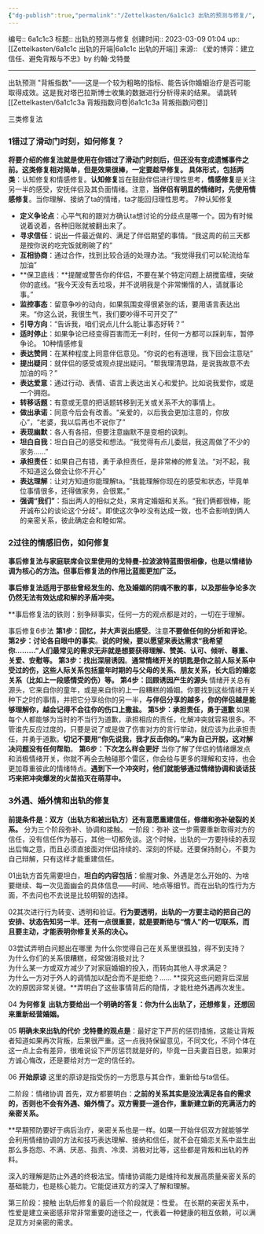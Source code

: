 ```yaml
---
{"dg-publish":true,"permalink":"/Zettelkasten/6a1c1c3 出轨的预测与修复/","dgPassFrontmatter":true}
---
```


编号:: 6a1c1c3
标题:: 出轨的预测与修复
创建时间:: 2023-03-09 01:04
up:: [[Zettelkasten/6a1c1c 出轨的开端\|6a1c1c 出轨的开端]]
来源:: 《爱的博弈：建立信任、避免背叛与不忠》by 约翰·戈特曼

---
出轨预测
"背叛指数"——这是—个较为粗略的指标、能告诉你婚姻治疗是否可能取得成效。这是我对塔巴拉斯博士收集的数据进行分析得来的结果。
请跳转[[Zettelkasten/6a1c1c3a 背叛指数问卷\|6a1c1c3a 背叛指数问卷]]

三类修复法
### 1错过了滑动门时刻，如何修复？
**将要介绍的修复法就是使用在你错过了滑动门时刻后，但还没有变成遗憾事件之前。这类修复相对简单，但是效果很棒，一定要趁早修复。
具体形式，包括两类**：认知修复和情感修复。**认知修复**旨在鼓励伴侣进行理性思考，**情感修复**是关注另一半的感受，安抚伴侣及其负面情绪。注意，**当伴侣有明显的情绪时，先使用情感修复**。当你理解、接纳了ta的情绪，ta才能回归理性思考。
7种认知修复
- **定义争论点**：心平气和的跟对方确认ta想讨论的分歧点是哪一个。因为有时候说着说着，各种旧账就被翻出来了。
- **寻求信任**：说出一件最近做的、满足了伴侣期望的事情。“我这周的前三天都是按你说的吃完饭就刷碗了的”
- **互相协商**：通过合作，找到比较合适的处理办法。“我觉得我们可以轮流给车加油”
- **保卫底线：**提醒或警告你的伴侣，不要在某个特定问题上胡搅蛮缠，突破你的底线。“我今天没有丢垃圾，并不说明我是个非常懒惰的人，请就事论事。”
- **监控事态**：留意争吵的动向，如果氛围变得很紧张的话，要用语言表达出来。“你这么说，我很生气，我们要吵得不可开交了”
- **引导方向**：“告诉我，咱们说点儿什么能让事态好转？”
- **适时停止**：如果争论已经变得百害而无一利时，任何一方都可以踩刹车，暂停争论。
10种情感修复
- **表达赞同**：在某种程度上同意伴侣意见。“你说的也有道理，我下回会注意哒”  
- **提出疑问**：就伴侣的感受或观点提出疑问。“帮我理清思路，是说我故意不去加油的吗？”  
- **表达爱意**：通过行动、表情、语言上表达出关心和爱护。比如说我爱你，或是一个拥抱。  
- **转移话题**：有意或无意的把话题转移到无关或关系不大的事情上。  
- **做出承诺**：同意今后会有改善。“亲爱的，以后我会更加注意的，你放心”，“老婆，我以后再也不说你了”  
- **表现幽默**：各人有各招，但要注意幽默不是变相的讽刺。  
- **坦白自我**：坦白自己的感受和想法。“我觉得有点儿委屈，我这周做了不少的家务……”  
- **承担责任**：如果自己有错，勇于承担责任，是非常棒的修复法。“对不起，我不知道这么做会让你不开心”  
- **表达理解**：让对方知道你能理解ta。“我能理解你现在的感受和状态，毕竟单位事情很多，还得做家务，会很累。”  
- **强调“我们”**：指出两人的相似之处，来肯定婚姻和关系。“我们俩都很棒，能开诚布公的谈论这个分歧”。即使这次争吵没有达成一致，也不会影响到俩人的亲密关系，彼此确定会和睦如常。

### 2过往的情感旧伤，如何修复
**事后修复法与家庭联席会议里使用的戈特曼-拉波波特蓝图很相像，也是以情绪协调为核心的方法。但事后修复法的作用比蓝图更加广泛。**

**事后修复法适用于那些曾经发生的、危及婚姻的阴魂不散的事，以及那些争论多次仍然无法有效达成和解的矛盾冲突。**

**事后修复法的铁则：别争辩事实，任何一方的观点都是对的，一切在于理解。

事后修复6步法
**第1步：回忆，并大声说出感受**。注意**不要做任何的分析和评论**。
**第2步：讨论各自眼中的事实**。**说的时候，要以愿望来表达需求“我希望你………”人们最常见的需求无非就是想要获得理解、赞美、认可、倾听、尊重、关爱、安慰等。**
**第3步：找出深层诱因**。**通常情绪开关的钥匙是你之前人际关系中受过的伤，这些人际关系包括童年时期的与父母的关系、朋友关系，长大后的婚恋关系（比如上一段感情受的伤）等。**
**第4步：回顾诱因产生的源头**
情绪开关总有源头，它来自你的童年，或是来自你的上一段糟糕的婚姻。你要找到这些情绪开关种下之时的事情，并把它分享给你的另一半，**与伴侣分享的越多，你的伴侣越是能够理解你，越会记得不会往你的伤口上撒盐。**
**第5步：承担责任，勇于道歉**
如果每个人都能够为当时的不当行为道歉，承担相应的责任，化解冲突就容易很多。不管谁先反应过度的，只要是说了或是做了伤害对方的言行举动，就应该为此承担责任，并勇于道歉。**切记不要用“你先说我，我才反击你的。”来为自己开脱，这对解决问题没有任何帮助**。
**第6步：下次怎么样会更好**
当你了解了伴侣的情绪爆发点和消极情绪开关，你就不再会去触碰那个雷区，你会给与更多的理解和支持，也会更加尊重彼此的情绪特点。**遇到下一个冲突时，他们就能够通过情绪协调和谈话技巧来把冲突爆发的火苗掐灭在萌芽中。**

### 3外遇、婚外情和出轨的修复
**前提条件是：双方（出轨方和被出轨方）还有意愿重建信任，修缮和弥补破裂的关系。**
分为三个阶段弥补、协调和接触。
一阶段：弥补
这一步需要重新取得对方的信任，没有信任作为基石，其他一切都免谈。这个时候，出轨的一方要持续的表现出后悔之意，而且必须直接面对伴侣持续的、深刻的怀疑。还要保持耐心，不要为自己辩解，只有这样才能重建信任。

01出轨方首先需要坦白，**坦白的内容包括**：偷腥对象、外遇是怎么开始的、为啥要继续、每一次见面幽会的具体信息——时间、地点等细节。而在出轨的性行为方面，不去问也不去说是比较明智的选择。

02其次进行行为转变、透明和验证。**行为要透明，出轨的一方要主动的把自己的安排、状态告知另一半**。**还有一点很重要，就是要断绝与“情人”的一切联系，而且要主动，才能表明你修复关系的决心。**

03尝试弄明白问题出在哪里
为什么你觉得自己在关系里很孤独，得不到支持？  
为什么你们的关系很糟糕，经常做消极对比？  
为什么某一方或双方减少了对家庭婚姻的投入，而转向其他人寻求满足？  
为什么一方对于外人的调情加以配合而不是拒绝？……
**探究这些问题背后深层次的原因非常关键。**弄明白了这些事情背后的隐情，才能杜绝外遇再次发生。

04 **为何修复**
**出轨方要给出一个明确的答复：你为什么出轨了，还想修复，还想回来重新经营婚姻。**

05 **明确未来出轨的代价**
**戈特曼的观点是**：最好定下严厉的惩罚措施，这能让背叛者知道如果再次背叛，后果很严重。这一点我持保留意见，不同文化，不同个体在这一点上会有差异，很难说设下严厉惩罚就是好的，毕竟一日夫妻百日恩，如果对方诚心悔改，还是要给对方一定的信任的。

06 **开始原谅**
这里的原谅是指受伤的一方愿意与其合作，重新给与ta信任。

二阶段：情绪协调
首先，双方都要明白：**之前的关系其实是没法满足各自的需求的，否则也不会有外遇、婚外情了。双方需要一道合作，重新建立新的充满活力的亲密关系。**

**早期预防要好于病后治疗，亲密关系也是一样。如果一开始伴侣双方就能够学会利用情绪协调的方法和技巧表达理解、接纳和信任，就不会在婚恋关系中滋生出那么多抱怨、不满、厌恶、指责、冷漠、消极对比等，这些都是背叛和出轨的养料。

深入的理解是防止外遇的终极法宝。情绪协调能力是维持和发展高质量亲密关系的基础能力，也是核心能力。它能促进双方的深入了解和理解。

第三阶段：接触
出轨后修复的最后一个阶段就是：性爱。
在长期的亲密关系中，性爱是建立亲密感非常非常重要的途径之一，代表着一种健康的相互依赖，可以满足双方对亲密的需求。
